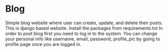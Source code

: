 # Blog
Simple blog website where user can create, update, and  delete  their posts.
This is django based website.
Install the packages from requirements.txt
In order to post blog first you need to log in to the system.
You can change your personal info like username, email, password, profile_pic by going to profile page once you are logged in.

